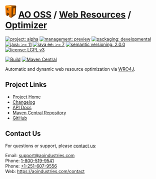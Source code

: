 # [<img src="ao-logo.png" alt="AO Logo" width="35" height="40">](https://github.com/aoindustries) [AO OSS](https://github.com/aoindustries/ao-oss) / [Web Resources](https://github.com/aoindustries/ao-web-resources) / [Optimizer](https://github.com/aoindustries/ao-web-resources-optimizer)

[![project: alpha](https://oss.aoapps.com/ao-badges/project-alpha.svg)](https://aoindustries.com/life-cycle#project-alpha)
[![management: preview](https://oss.aoapps.com/ao-badges/management-preview.svg)](https://aoindustries.com/life-cycle#management-preview)
[![packaging: developmental](https://oss.aoapps.com/ao-badges/packaging-developmental.svg)](https://aoindustries.com/life-cycle#packaging-developmental)  
[![java: &gt;= 11](https://oss.aoapps.com/ao-badges/java-11.svg)](https://docs.oracle.com/en/java/javase/11/docs/api/)
[![java ee: &gt;= 7](https://oss.aoapps.com/ao-badges/javaee-7.svg)](https://docs.oracle.com/javaee/7/api/)
[![semantic versioning: 2.0.0](https://oss.aoapps.com/ao-badges/semver-2.0.0.svg)](http://semver.org/spec/v2.0.0.html)
[![license: LGPL v3](https://oss.aoapps.com/ao-badges/license-lgpl-3.0.svg)](https://www.gnu.org/licenses/lgpl-3.0)

[![Build](https://github.com/aoindustries/ao-web-resources-optimizer/workflows/Build/badge.svg?branch=master)](https://github.com/aoindustries/ao-web-resources-optimizer/actions?query=workflow%3ABuild)
[![Maven Central](https://maven-badges.herokuapp.com/maven-central/com.aoapps/ao-web-resources-optimizer/badge.svg)](https://maven-badges.herokuapp.com/maven-central/com.aoapps/ao-web-resources-optimizer)

Automatic and dynamic web resource optimization via [WRO4J](https://github.com/wro4j/wro4j).

## Project Links
* [Project Home](https://oss.aoapps.com/web-resources/optimizer/)
* [Changelog](https://oss.aoapps.com/web-resources/optimizer/changelog)
* [API Docs](https://oss.aoapps.com/web-resources/optimizer/apidocs/)
* [Maven Central Repository](https://search.maven.org/artifact/com.aoapps/ao-web-resources-optimizer)
* [GitHub](https://github.com/aoindustries/ao-web-resources-optimizer)

## Contact Us
For questions or support, please [contact us](https://aoindustries.com/contact):

Email: [support@aoindustries.com](mailto:support@aoindustries.com)  
Phone: [1-800-519-9541](tel:1-800-519-9541)  
Phone: [+1-251-607-9556](tel:+1-251-607-9556)  
Web: https://aoindustries.com/contact

